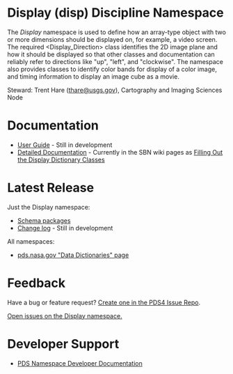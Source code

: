 # Display (disp) Discipline Namespace

The _Display_ namespace is used to define how an array-type object with two or more 
dimensions should be displayed on, for example, a video screen. The required 
&lt;Display_Direction&gt; class identifies the 2D image plane and how it should be 
displayed so that other classes and documentation can reliably refer to directions like 
"up", "left", and "clockwise". The namespace also provides classes to identify color bands
for display of a color image, and timing information to display an image cube as a movie.

Steward: Trent Hare ([thare@usgs.gov](mailto:thare@usgs.gov)), Cartography and Imaging Sciences Node 

# Documentation

* [User Guide](docs/user-guide.md) - Still in development 
* [Detailed Documentation](https://sbnwiki.astro.umd.edu/wiki/Filling_Out_the_Display_Dictionary_Classes) - Currently in the SBN wiki pages as [Filling Out the Display Dictionary Classes](https://sbnwiki.astro.umd.edu/wiki/Filling_Out_the_Display_Dictionary_Classes)


# Latest Release

Just the Display namespace:
* [Schema packages](https://github.com/pds-data-dictionaries/ldd-disp/releases/latest) 
* [Change log](CHANGELOG.md) - Still in development

All namespaces:
* [pds.nasa.gov "Data Dictionaries" page](https://pds.nasa.gov/datastandards/dictionaries)


# Feedback

Have a bug or feature request? [Create one in the PDS4 Issue Repo](https://github.com/pds-data-dictionaries/PDS4-LDD-Issue-Repo/issues/new?assignees=thareUSGS&labels=ldd-disp&template=-ldd-disp--ldd-update-request.md&title=%5Bldd-disp%5D+%3CShort+summary+of+bug+or+feature+request+here%3E).

[Open issues on the Display namespace.](https://github.com/pds-data-dictionaries/PDS4-LDD-Issue-Repo/issues?q=is%3Aissue+is%3Aopen+label%3Aldd-disp)


# Developer Support

* [PDS Namespace Developer Documentation](https://pds-data-dictionaries.github.io/) 
